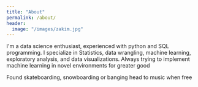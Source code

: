 ```yaml
---
title: "About"
permalink: /about/
header:
  image: "/images/zakim.jpg"
---
```


I'm a data science enthusiast, experienced with python and SQL programming.
I specialize in Statistics, data wrangling, machine learning, exploratory analysis, and data visualizations. 
Always trying to implement machine learning in novel environments for greater good


Found skateboarding, snowboarding or banging head to music when free
